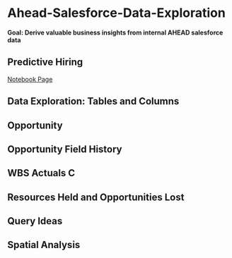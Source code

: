 # Ahead-Salesforce-Data-Exploration
**Goal: Derive valuable business insights from internal AHEAD salesforce data**

## Predictive Hiring

[Notebook Page](Predictive%20Hiring.md) 
## Data Exploration: Tables and Columns

## Opportunity

## Opportunity Field History

## WBS Actuals C

## Resources Held and Opportunities Lost

## Query Ideas

## Spatial Analysis




